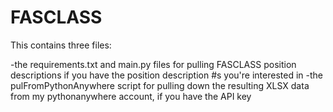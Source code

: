 # FASCLASS

This contains three files:

-the requirements.txt and main.py files for pulling FASCLASS position descriptions if you have the position description #s you're interested in
-the pulFromPythonAnywhere script for pulling down the resulting XLSX data from my pythonanywhere account, if you have the API key
